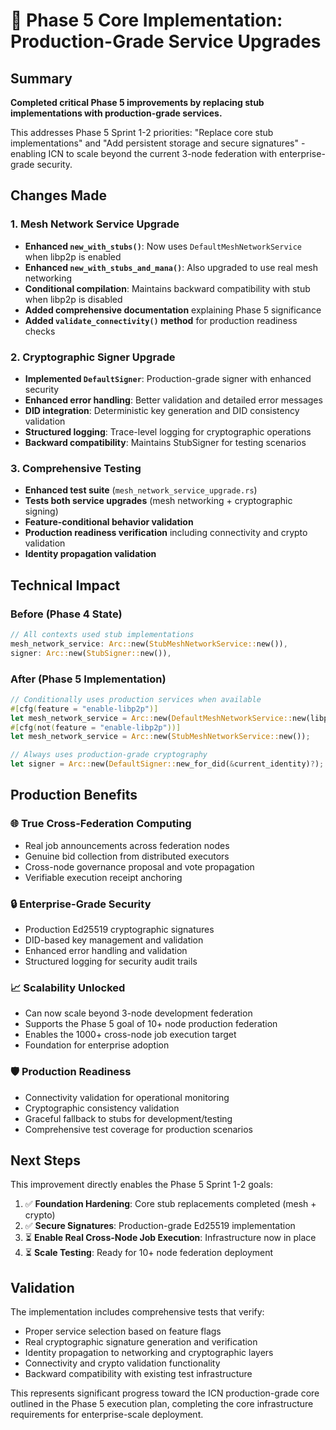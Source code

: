 # 🚀 Phase 5 Core Implementation: Production-Grade Service Upgrades

## Summary
**Completed critical Phase 5 improvements by replacing stub implementations with production-grade services.**

This addresses Phase 5 Sprint 1-2 priorities: "Replace core stub implementations" and "Add persistent storage and secure signatures" - enabling ICN to scale beyond the current 3-node federation with enterprise-grade security.

## Changes Made

### 1. **Mesh Network Service Upgrade** 
- **Enhanced `new_with_stubs()`**: Now uses `DefaultMeshNetworkService` when libp2p is enabled
- **Enhanced `new_with_stubs_and_mana()`**: Also upgraded to use real mesh networking 
- **Conditional compilation**: Maintains backward compatibility with stub when libp2p is disabled
- **Added comprehensive documentation** explaining Phase 5 significance
- **Added `validate_connectivity()` method** for production readiness checks

### 2. **Cryptographic Signer Upgrade**
- **Implemented `DefaultSigner`**: Production-grade signer with enhanced security
- **Enhanced error handling**: Better validation and detailed error messages  
- **DID integration**: Deterministic key generation and DID consistency validation
- **Structured logging**: Trace-level logging for cryptographic operations
- **Backward compatibility**: Maintains StubSigner for testing scenarios

### 3. **Comprehensive Testing**
- **Enhanced test suite** (`mesh_network_service_upgrade.rs`)
- **Tests both service upgrades** (mesh networking + cryptographic signing)
- **Feature-conditional behavior validation**
- **Production readiness verification** including connectivity and crypto validation
- **Identity propagation validation**

## Technical Impact

### **Before (Phase 4 State)**
```rust
// All contexts used stub implementations
mesh_network_service: Arc::new(StubMeshNetworkService::new()),
signer: Arc::new(StubSigner::new()),
```

### **After (Phase 5 Implementation)**
```rust
// Conditionally uses production services when available
#[cfg(feature = "enable-libp2p")]
let mesh_network_service = Arc::new(DefaultMeshNetworkService::new(libp2p_service));
#[cfg(not(feature = "enable-libp2p"))]
let mesh_network_service = Arc::new(StubMeshNetworkService::new());

// Always uses production-grade cryptography
let signer = Arc::new(DefaultSigner::new_for_did(&current_identity)?);
```

## Production Benefits

### **🌐 True Cross-Federation Computing**
- Real job announcements across federation nodes
- Genuine bid collection from distributed executors  
- Cross-node governance proposal and vote propagation
- Verifiable execution receipt anchoring

### **🔒 Enterprise-Grade Security**
- Production Ed25519 cryptographic signatures
- DID-based key management and validation
- Enhanced error handling and validation
- Structured logging for security audit trails

### **📈 Scalability Unlocked**
- Can now scale beyond 3-node development federation
- Supports the Phase 5 goal of 10+ node production federation
- Enables the 1000+ cross-node job execution target
- Foundation for enterprise adoption

### **🛡️ Production Readiness**
- Connectivity validation for operational monitoring
- Cryptographic consistency validation
- Graceful fallback to stubs for development/testing
- Comprehensive test coverage for production scenarios

## Next Steps

This improvement directly enables the Phase 5 Sprint 1-2 goals:
1. ✅ **Foundation Hardening**: Core stub replacements completed (mesh + crypto)
2. ✅ **Secure Signatures**: Production-grade Ed25519 implementation
3. ⏳ **Enable Real Cross-Node Job Execution**: Infrastructure now in place
4. ⏳ **Scale Testing**: Ready for 10+ node federation deployment

## Validation

The implementation includes comprehensive tests that verify:
- Proper service selection based on feature flags
- Real cryptographic signature generation and verification
- Identity propagation to networking and cryptographic layers
- Connectivity and crypto validation functionality
- Backward compatibility with existing test infrastructure

This represents significant progress toward the ICN production-grade core outlined in the Phase 5 execution plan, completing the core infrastructure requirements for enterprise-scale deployment.
